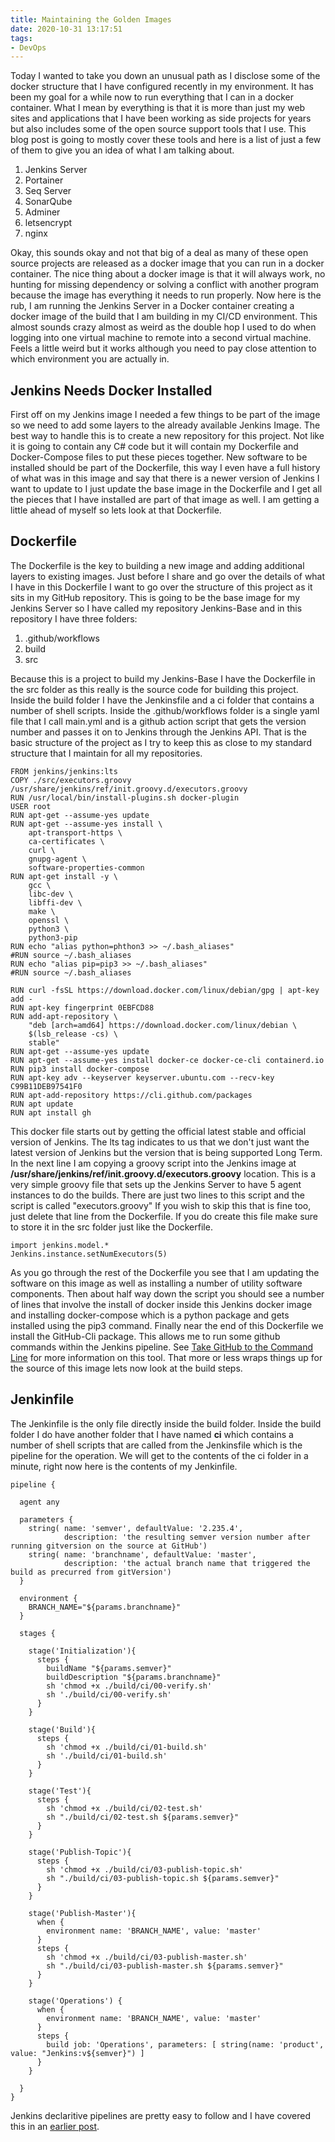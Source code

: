 ```yaml
---
title: Maintaining the Golden Images
date: 2020-10-31 13:17:51
tags:
- DevOps
---
```

Today I wanted to take you down an unusual path as I disclose some of the docker structure that I have configured recently in my environment.  It has been my goal for a while now to run everything that I can in a docker container.  What I mean by everything is that it is more than just my web sites and applications that I have been working as side projects for years but also includes some of the open source support tools that I use.  This blog post is going to mostly cover these tools and here is a list of just a few of them to give you an idea of what I am talking about.
1. Jenkins Server
1. Portainer
1. Seq Server
1. SonarQube
1. Adminer
1. letsencrypt
1. nginx

Okay, this sounds okay and not that big of a deal as many of these open source projects are released as a docker image that you can run in a docker container.  The nice thing about a docker image is that it will always work, no hunting for missing dependency or solving a conflict with another program because the image has everything it needs to run properly.  Now here is the rub, I am running the Jenkins Server in a Docker container creating a docker image of the build that I am building in my CI/CD environment.  This almost sounds crazy almost as weird as the double hop I used to do when logging into one virtual machine to remote into a second virtual machine.  Feels a little weird but it works although you need to pay close attention to which environment you are actually in.

Jenkins Needs Docker Installed
------------------------------
First off on my Jenkins image I needed a few things to be part of the image so we need to add some layers to the already available Jenkins Image.  The best way to handle this is to create a new repository for this project.  Not like it is going to contain any C# code but it will contain my Dockerfile and Docker-Compose files to put these pieces together.  New software to be installed should be part of the Dockerfile, this way I even have a full history of what was in this image and say that there is a newer version of Jenkins I want to update to I just update the base image in the Dockerfile and I get all the pieces that I have installed are part of that image as well.  I am getting a little ahead of myself so lets look at that Dockerfile.

Dockerfile
----------
The Dockerfile is the key to building a new image and adding additional layers to existing images.  Just before I share and go over the details of what I have in this Dockerfile I want to go over the structure of this project as it sits in my GitHub repository.  This is going to be the base image for my Jenkins Server so I have called my repository Jenkins-Base and in this repository I have three folders:
1. .github/workflows
1. build
1. src

Because this is a project to build my Jenkins-Base I have the Dockerfile in the src folder as this really is the source code for building this project.  Inside the build folder I have the Jenkinsfile and a ci folder that contains a number of shell scripts.  Inside the .github/workflows folder is a single yaml file that I call main.yml and is a github action script that gets the version number and passes it on to Jenkins through the Jenkins API.  That is the basic structure of the project as I try to keep this as close to my standard structure that I maintain for all my repositories.

```
FROM jenkins/jenkins:lts
COPY ./src/executors.groovy /usr/share/jenkins/ref/init.groovy.d/executors.groovy
RUN /usr/local/bin/install-plugins.sh docker-plugin
USER root
RUN apt-get --assume-yes update
RUN apt-get --assume-yes install \
    apt-transport-https \
    ca-certificates \
    curl \
    gnupg-agent \
    software-properties-common
RUN apt-get install -y \
    gcc \
    libc-dev \
    libffi-dev \
    make \
    openssl \
    python3 \
    python3-pip
RUN echo "alias python=phthon3 >> ~/.bash_aliases"
#RUN source ~/.bash_aliases
RUN echo "alias pip=pip3 >> ~/.bash_aliases"
#RUN source ~/.bash_aliases

RUN curl -fsSL https://download.docker.com/linux/debian/gpg | apt-key add -
RUN apt-key fingerprint 0EBFCD88
RUN add-apt-repository \
    "deb [arch=amd64] https://download.docker.com/linux/debian \
    $(lsb_release -cs) \
    stable"
RUN apt-get --assume-yes update
RUN apt-get --assume-yes install docker-ce docker-ce-cli containerd.io
RUN pip3 install docker-compose
RUN apt-key adv --keyserver keyserver.ubuntu.com --recv-key C99B11DEB97541F0
RUN apt-add-repository https://cli.github.com/packages
RUN apt update
RUN apt install gh
```
This docker file starts out by getting the official latest stable and official version of Jenkins.  The lts tag indicates to us that we don't just want the latest version of Jenkins but the version that is being supported Long Term.  In the next line I am copying a groovy script into the Jenkins image at **/usr/share/jenkins/ref/init.groovy.d/executors.groovy** location.  This is a very simple groovy file that sets up the Jenkins Server to have 5 agent instances to do the builds.  There are just two lines to this script and the script is called "executors.groovy"  If you wish to skip this that is fine too, just delete that line from the Dockerfile.  If you do create this file make sure to store it in the src folder just like the Dockerfile.
```
import jenkins.model.*
Jenkins.instance.setNumExecutors(5)
```
As you go through the rest of the Dockerfile you see that I am updating the software on this image as well as installing a number of utility software components.  Then about half way down the script you should see a number of lines that involve the install of docker inside this Jenkins docker image and installing docker-compose which is a python package and gets installed using the pip3 command.  Finally near the end of this Dockerfile we install the GitHub-Cli package.  This allows me to run some github commands within the Jenkins pipeline.  See [Take GitHub to the Command Line](https://cli.github.com/) for more information on this tool.
That more or less wraps things up for the source of this image lets now look at the build steps.

Jenkinfile
----------
The Jenkinfile is the only file directly inside the build folder.  Inside the build folder I do have another folder that I have named **ci** which contains a number of shell scripts that are called from the Jenkinsfile which is the pipeline for the operation.  We will get to the contents of the ci folder in a minute, right now here is the contents of my Jenkinfile.
```
pipeline {
  
  agent any
  
  parameters {
    string( name: 'semver', defaultValue: '2.235.4',
            description: 'the resulting semver version number after running gitversion on the source at GitHub')
    string( name: 'branchname', defaultValue: 'master',
            description: 'the actual branch name that triggered the build as precurred from gitVersion')
  }
  
  environment {
    BRANCH_NAME="${params.branchname}"
  }

  stages {

    stage('Initialization'){
      steps {
        buildName "${params.semver}"
        buildDescription "${params.branchname}"
        sh 'chmod +x ./build/ci/00-verify.sh'
        sh './build/ci/00-verify.sh'        
      }
    }

    stage('Build'){
      steps {
        sh 'chmod +x ./build/ci/01-build.sh'
        sh './build/ci/01-build.sh'
      }
    }

    stage('Test'){
      steps {
        sh 'chmod +x ./build/ci/02-test.sh'
        sh "./build/ci/02-test.sh ${params.semver}"
      }
    }

    stage('Publish-Topic'){
      steps {
        sh 'chmod +x ./build/ci/03-publish-topic.sh'
        sh "./build/ci/03-publish-topic.sh ${params.semver}"
      }
    }

    stage('Publish-Master'){
      when {
        environment name: 'BRANCH_NAME', value: 'master'
      }
      steps {
        sh 'chmod +x ./build/ci/03-publish-master.sh'
        sh "./build/ci/03-publish-master.sh ${params.semver}"
      }
    }

    stage('Operations') {
      when {
        environment name: 'BRANCH_NAME', value: 'master'
      }
      steps {
        build job: 'Operations', parameters: [ string(name: 'product', value: "Jenkins:v${semver}") ]
      }
    }

  }
}
```
Jenkins declaritive pipelines are pretty easy to follow and I have covered this in an [earlier post](/2020/07/Pipeline-As-Code/).